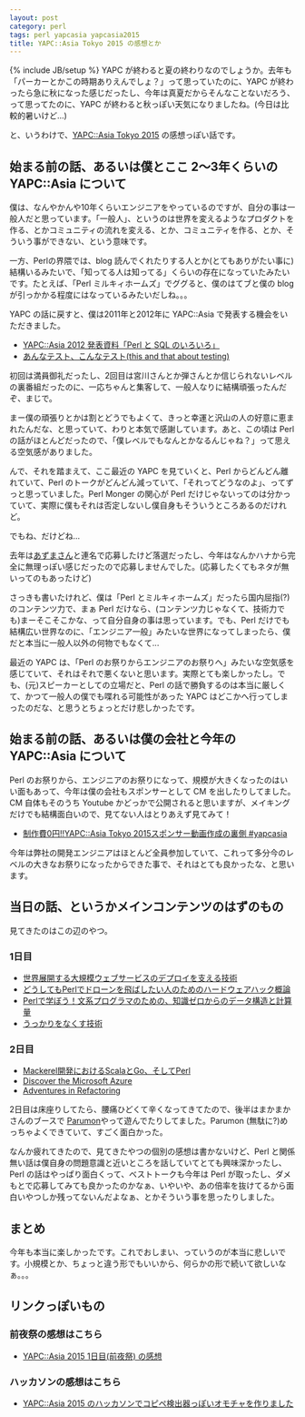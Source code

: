 ```yaml
---
layout: post
category: perl
tags: perl yapcasia yapcasia2015
title: YAPC::Asia Tokyo 2015 の感想とか
---
```

{% include JB/setup %}
YAPC が終わると夏の終わりなのでしょうか。去年も「パーカーとかこの時期ありえんでしょ？」って思っていたのに、YAPC が終わったら急に秋になった感じだったし、今年は真夏だからそんなことないだろう、って思ってたのに、YAPC が終わると秋っぽい天気になりましたね。(今日は比較的暑いけど...)

と、いうわけで、[YAPC::Asia Tokyo 2015](http://yapcasia.org/2015/) の感想っぽい話です。

## 始まる前の話、あるいは僕とここ 2〜3年くらいの YAPC::Asia について
僕は、なんやかんや10年くらいエンジニアをやっているのですが、自分の事は一般人だと思っています。「一般人」、というのは世界を変えるようなプロダクトを作る、とかコミュニティの流れを変える、とか、コミュニティを作る、とか、そういう事ができない、という意味です。

一方、Perlの界隈では、blog 読んでくれたりする人とか(とてもありがたい事に)結構いるみたいで、「知ってる人は知ってる」くらいの存在になっていたみたいです。たとえば、「Perl ミルキィホームズ」でググると、僕のはてブと僕の blog が引っかかる程度にはなっているみたいだしね。。。

YAPC の話に戻すと、僕は2011年と2012年に YAPC::Asia で発表する機会をいただきました。

+ [YAPC::Asia 2012 発表資料「Perl と SQL のいろいろ」](http://tsucchi.github.io/yapcasia/2012/09/29/yapc_happyou)
+ [あんなテスト、こんなテスト(this and that about testing)](http://www.slideshare.net/tsucchi/this-and-that-about-testing)

初回は満員御礼だったし、2回目は宮川さんとか弾さんとか信じられないレベルの裏番組だったのに、一応ちゃんと集客して、一般人なりに結構頑張ったんだぞ、まじで。

まー僕の頑張りとかは割とどうでもよくて、きっと幸運と沢山の人の好意に恵まれたんだな、と思っていて、わりと本気で感謝しています。あと、この頃は Perl の話がほとんどだったので、「僕レベルでもなんとかなるんじゃね？」って思える空気感がありました。

んで、それを踏まえて、ここ最近の YAPC を見ていくと、Perl からどんどん離れていて、Perl のトークがどんどん減っていて、「それってどうなのよ」、ってずっと思っていました。Perl Monger の関心が Perl だけじゃないってのは分かっていて、実際に僕もそれは否定しないし僕自身もそういうところあるのだけれど。

でもね、だけどね...

去年は[あずまさん](https://twitter.com/ytnobody)と連名で応募したけど落選だったし、今年はなんかハナから完全に無理っぽい感じだったので応募しませんでした。(応募したくてもネタが無いってのもあったけど)

さっきも書いたけれど、僕は「Perl とミルキィホームズ」だったら国内屈指(?)のコンテンツ力で、まぁ Perl だけなら、(コンテンツ力じゃなくて、技術力でも)まーそこそこかな、って自分自身の事は思っています。でも、Perl だけでも結構広い世界なのに、「エンジニア一般」みたいな世界になってしまったら、僕だと本当に一般人以外の何物でもなくて...

最近の YAPC は、「Perl のお祭りからエンジニアのお祭りへ」みたいな空気感を感じていて、それはそれで悪くないと思います。実際とても楽しかったし。でも、(元)スピーカーとしての立場だと、Perl の話で勝負するのは本当に厳しくて、かつて一般人の僕でも喋れる可能性があった YAPC はどこかへ行ってしまったのだな、と思うとちょっとだけ悲しかったです。

## 始まる前の話、あるいは僕の会社と今年の YAPC::Asia について
Perl のお祭りから、エンジニアのお祭りになって、規模が大きくなったのはいい面もあって、今年は僕の会社もスポンサーとして CM を出したりしてました。CM 自体もそのうち Youtube かどっかで公開されると思いますが、メイキングだけでも結構面白いので、見てない人はとりあえず見てみて！

+ [制作費0円!!YAPC::Asia Tokyo 2015スポンサー動画作成の裏側 #yapcasia](http://shanon-tech.blogspot.jp/2015/08/0yapcasia-tokyo-2015.html)

今年は弊社の開発エンジニアはほとんど全員参加していて、これって多分今のレベルの大きなお祭りになったからできた事で、それはとても良かったな、と思います。

## 当日の話、というかメインコンテンツのはずのもの
見てきたのはこの辺のやつ。

### 1日目
+ [世界展開する大規模ウェブサービスのデプロイを支える技術](http://yapcasia.org/2015/talk/show/9ec2791c-05e5-11e5-81fa-79c97d574c3a)
+ [どうしてもPerlでドローンを飛ばしたい人のためのハードウェアハック概論](http://yapcasia.org/2015/talk/show/a668ef3e-080b-11e5-b2b4-79c97d574c3a)
+ [Perlで学ぼう！文系プログラマのための、知識ゼロからのデータ構造と計算量](http://yapcasia.org/2015/talk/show/9f7059dc-003c-11e5-a00c-89c77d574c3a)
+ [うっかりをなくす技術](http://yapcasia.org/2015/talk/show/523b9508-0d77-11e5-8174-67dc7d574c3a)

### 2日目
+ [Mackerel開発におけるScalaとGo、そしてPerl](http://yapcasia.org/2015/talk/show/5b1cd536-07ed-11e5-9e42-79c97d574c3a)
+ [Discover the Microsoft Azure](http://yapcasia.org/2015/talk/show/39a15ad4-0ff5-11e5-a984-d7f07d574c3a)
+ [Adventures in Refactoring](http://yapcasia.org/2015/talk/show/bd04b86c-f9de-11e4-b996-8ab37d574c3a)
 
2日目は床座りしてたら、腰痛ひどくて辛くなってきてたので、後半はまかまかさんのブースで [Parumon](http://www.donzoko.net/parumon/)やって遊んでたりしてました。Parumon (無駄に?)めっちゃよくできていて、すごく面白かった。

なんか疲れてきたので、見てきたやつの個別の感想は書かないけど、Perl と関係無い話は僕自身の問題意識と近いところを話していてとても興味深かったし、Perl の話はやっぱり面白くって、ベストトークも今年は Perl が取ったし、ダメもとで応募してみても良かったのかなぁ、いやいや、あの倍率を抜けてるから面白いやつしか残ってないんだよなぁ、とかそういう事を思ったりしました。

## まとめ
今年も本当に楽しかったです。これでおしまい、っていうのが本当に悲しいです。小規模とか、ちょっと違う形でもいいから、何らかの形で続いて欲しいなぁ。。。

## リンクっぽいもの
### 前夜祭の感想はこちら
+ [ YAPC::Asia 2015 1日目(前夜祭) の感想](/perl/2015/08/22/yapc-1st-day)

### ハッカソンの感想はこちら
+ [YAPC::Asia 2015 のハッカソンでコピペ検出器っぽいオモチャを作りました](/perl/2015/08/23/yapc-asia-hackathon)


